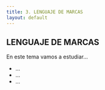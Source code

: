 ```yaml
---
title: 3. LENGUAJE DE MARCAS
layout: default
---
```


## LENGUAJE DE MARCAS

En este tema vamos a estudiar...

* ...
* ...
* ...
